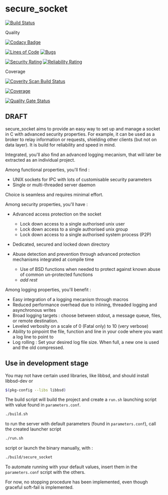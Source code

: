 # secure_socket

[![Build Status](https://travis-ci.com/bytemare/secure_socket.svg?branch=master)](https://travis-ci.com/bytemare/secure_socket)  
<!---
![Badges](https://img.shields.io/badge/It%20has%20so%20many-badges-success.svg)
--->

Quality


[![Codacy Badge](https://api.codacy.com/project/badge/Grade/25f1bf2516a148cc9104b1b6b18a379c)](https://www.codacy.com/app/bytemare/secure_socket)

[![Lines of Code](https://sonarcloud.io/api/project_badges/measure?project=bytemare_secure_socket&metric=ncloc)](https://sonarcloud.io/dashboard?id=bytemare_secure_socket)
[![Bugs](https://sonarcloud.io/api/project_badges/measure?project=bytemare_secure_socket&metric=bugs)](https://sonarcloud.io/dashboard?id=bytemare_secure_socket)

[![Security Rating](https://sonarcloud.io/api/project_badges/measure?project=bytemare_secure_socket&metric=security_rating)](https://sonarcloud.io/dashboard?id=bytemare_secure_socket)
[![Reliability Rating](https://sonarcloud.io/api/project_badges/measure?project=bytemare_secure_socket&metric=reliability_rating)](https://sonarcloud.io/dashboard?id=bytemare_secure_socket)



Coverage

<a href="https://scan.coverity.com/projects/bytemare-secure_socket">
  <img alt="Coverity Scan Build Status"
       src="https://scan.coverity.com/projects/18404/badge.svg"/>
</a>


[![Coverage](https://sonarcloud.io/api/project_badges/measure?project=bytemare_secure_socket&metric=coverage)](https://sonarcloud.io/dashboard?id=bytemare_secure_socket)

[![Quality Gate Status](https://sonarcloud.io/api/project_badges/measure?project=bytemare_secure_socket&metric=alert_status)](https://sonarcloud.io/dashboard?id=bytemare_secure_socket)

## DRAFT

secure_socket aims to provide an easy way to set up and manage a socket in C with advanced security properties.
For example, it can be used as a broker to relay information or requests, shielding other clients (but not on data layer).
It is build for reliability and speed in mind.

Integrated, you'll also find an advanced logging mecanism, that will later be extracted as an individual project.

Among functional properties, you'll find :

- UNIX sockets for IPC with lots of customisable security parameters
- Single or multi-threaded server daemon

Choice is seamless and requires minimal effort.

Among security properties, you'll have :

- Advanced access protection on the socket
  - Lock down access to a single authorised unix user
  - Lock down access to a single authorised unix group
  - Lock down access to a single authorised system process (P2P)

- Dedicated, secured and locked down directory
- Abuse detection and prevention through advanced protection mechanisms integrated at compile time
  - Use of BSD functions when needed to protect against known abuse of common un-protected functions
  - *add rest*

Among logging properties, you'll benefit :

- Easy integration of a logging mecanism through macros
- Reduced performance overhead due to inlining, threaded logging and asynchronous writes
- Broad logging targets : choose between stdout, a message queue, files, or remote destination.
- Leveled verbosity on a scale of 0 (Fatal only) to 10 (very verbose)
- Ability to pinpoint the file, function and line in your code where you want a log line to point to
- Log rolling : Set your desired log file size. When full, a new one is used and the old compressed.

## Use in development stage

You may not have certain used libraries, like libbsd, and should install libbsd-dev or

```bash
$(pkg-config --libs libbsd)
```

The build script will build the project and create a `run.sh` launching script with value found in `parameters.conf`. 

 ```bash
./build.sh
```

to run the server with default parameters (found in `parameters.conf`), call the created launcher script

 ```bash
./run.sh
```

script or launch the binary manually, with :

```bash
./build/secure_socket
```

To automate running with your default values, insert them in the `parameters.conf` script with the others.

For now, no stopping procedure has been implemented, even though graceful soft-fail is implemented.
